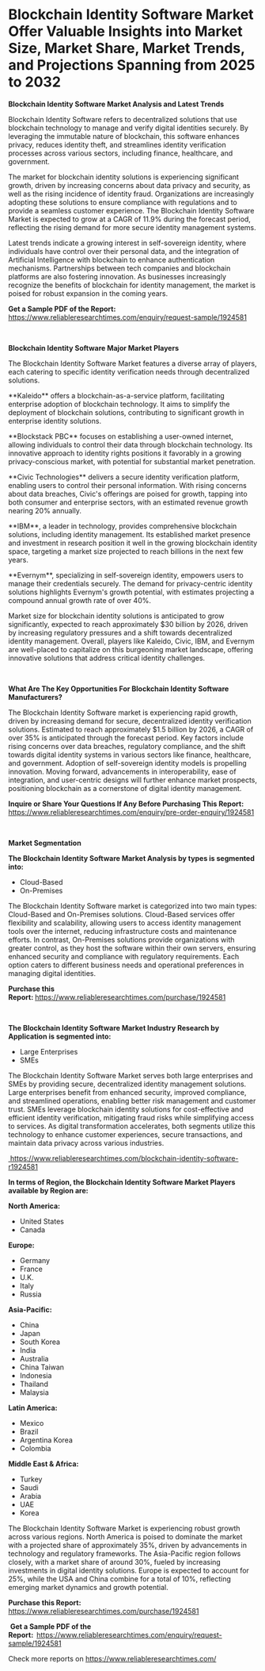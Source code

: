 <p><h1>Blockchain Identity Software Market Offer Valuable Insights into Market Size, Market Share, Market Trends, and Projections Spanning from 2025 to 2032</h1></p><p><strong>Blockchain Identity Software Market Analysis and Latest Trends</strong></p>
<p><p>Blockchain Identity Software refers to decentralized solutions that use blockchain technology to manage and verify digital identities securely. By leveraging the immutable nature of blockchain, this software enhances privacy, reduces identity theft, and streamlines identity verification processes across various sectors, including finance, healthcare, and government.</p><p>The market for blockchain identity solutions is experiencing significant growth, driven by increasing concerns about data privacy and security, as well as the rising incidence of identity fraud. Organizations are increasingly adopting these solutions to ensure compliance with regulations and to provide a seamless customer experience. The Blockchain Identity Software Market is expected to grow at a CAGR of 11.9% during the forecast period, reflecting the rising demand for more secure identity management systems.</p><p>Latest trends indicate a growing interest in self-sovereign identity, where individuals have control over their personal data, and the integration of Artificial Intelligence with blockchain to enhance authentication mechanisms. Partnerships between tech companies and blockchain platforms are also fostering innovation. As businesses increasingly recognize the benefits of blockchain for identity management, the market is poised for robust expansion in the coming years.</p></p>
<p><strong>Get a Sample PDF of the Report:&nbsp;</strong> <a href="https://www.reliableresearchtimes.com/enquiry/request-sample/1924581?utm_campaign=3167&utm_medium=2&utm_source=Github&utm_content=ia&utm_term=28032025&utm_id=blockchain-identity-software">https://www.reliableresearchtimes.com/enquiry/request-sample/1924581</a></p>
<p>&nbsp;</p>
<p><strong>Blockchain Identity Software Major Market Players</strong></p>
<p><p>The Blockchain Identity Software Market features a diverse array of players, each catering to specific identity verification needs through decentralized solutions. </p><p>**Kaleido** offers a blockchain-as-a-service platform, facilitating enterprise adoption of blockchain technology. It aims to simplify the deployment of blockchain solutions, contributing to significant growth in enterprise identity solutions. </p><p>**Blockstack PBC** focuses on establishing a user-owned internet, allowing individuals to control their data through blockchain technology. Its innovative approach to identity rights positions it favorably in a growing privacy-conscious market, with potential for substantial market penetration.</p><p>**Civic Technologies** delivers a secure identity verification platform, enabling users to control their personal information. With rising concerns about data breaches, Civic's offerings are poised for growth, tapping into both consumer and enterprise sectors, with an estimated revenue growth nearing 20% annually.</p><p>**IBM**, a leader in technology, provides comprehensive blockchain solutions, including identity management. Its established market presence and investment in research position it well in the growing blockchain identity space, targeting a market size projected to reach billions in the next few years.</p><p>**Evernym**, specializing in self-sovereign identity, empowers users to manage their credentials securely. The demand for privacy-centric identity solutions highlights Evernym's growth potential, with estimates projecting a compound annual growth rate of over 40%.</p><p>Market size for blockchain identity solutions is anticipated to grow significantly, expected to reach approximately $30 billion by 2026, driven by increasing regulatory pressures and a shift towards decentralized identity management. Overall, players like Kaleido, Civic, IBM, and Evernym are well-placed to capitalize on this burgeoning market landscape, offering innovative solutions that address critical identity challenges.</p></p>
<p>&nbsp;</p>
<p><strong>What Are The Key Opportunities For Blockchain Identity Software Manufacturers?</strong></p>
<p><p>The Blockchain Identity Software market is experiencing rapid growth, driven by increasing demand for secure, decentralized identity verification solutions. Estimated to reach approximately $1.5 billion by 2026, a CAGR of over 35% is anticipated through the forecast period. Key factors include rising concerns over data breaches, regulatory compliance, and the shift towards digital identity systems in various sectors like finance, healthcare, and government. Adoption of self-sovereign identity models is propelling innovation. Moving forward, advancements in interoperability, ease of integration, and user-centric designs will further enhance market prospects, positioning blockchain as a cornerstone of digital identity management.</p></p>
<p><strong>Inquire or Share Your Questions If Any Before Purchasing This Report:</strong> <a href="https://www.reliableresearchtimes.com/enquiry/pre-order-enquiry/1924581?utm_campaign=3167&utm_medium=2&utm_source=Github&utm_content=ia&utm_term=28032025&utm_id=blockchain-identity-software">https://www.reliableresearchtimes.com/enquiry/pre-order-enquiry/1924581</a></p>
<p>&nbsp;</p>
<p><strong>Market Segmentation</strong></p>
<p><strong>The Blockchain Identity Software Market Analysis by types is segmented into:</strong></p>
<p><ul><li>Cloud-Based</li><li>On-Premises</li></ul></p>
<p><p>The Blockchain Identity Software market is categorized into two main types: Cloud-Based and On-Premises solutions. Cloud-Based services offer flexibility and scalability, allowing users to access identity management tools over the internet, reducing infrastructure costs and maintenance efforts. In contrast, On-Premises solutions provide organizations with greater control, as they host the software within their own servers, ensuring enhanced security and compliance with regulatory requirements. Each option caters to different business needs and operational preferences in managing digital identities.</p></p>
<p><strong>Purchase this Report:&nbsp;</strong><a href="https://www.reliableresearchtimes.com/purchase/1924581?utm_campaign=3167&utm_medium=2&utm_source=Github&utm_content=ia&utm_term=28032025&utm_id=blockchain-identity-software">https://www.reliableresearchtimes.com/purchase/1924581</a></p>
<p>&nbsp;</p>
<p><strong>The Blockchain Identity Software Market Industry Research by Application is segmented into:</strong></p>
<p><ul><li>Large Enterprises</li><li>SMEs</li></ul></p>
<p><p>The Blockchain Identity Software Market serves both large enterprises and SMEs by providing secure, decentralized identity management solutions. Large enterprises benefit from enhanced security, improved compliance, and streamlined operations, enabling better risk management and customer trust. SMEs leverage blockchain identity solutions for cost-effective and efficient identity verification, mitigating fraud risks while simplifying access to services. As digital transformation accelerates, both segments utilize this technology to enhance customer experiences, secure transactions, and maintain data privacy across various industries.</p></p>
<p><a href="https://www.reliableresearchtimes.com/blockchain-identity-software-r1924581?utm_campaign=3167&utm_medium=2&utm_source=Github&utm_content=ia&utm_term=28032025&utm_id=blockchain-identity-software">&nbsp;https://www.reliableresearchtimes.com/blockchain-identity-software-r1924581</a></p>
<p><strong>In terms of Region, the Blockchain Identity Software Market Players available by Region are:</strong></p>
<p>
    <p> <strong> North America: </strong>
        <ul>
            <li>United States</li>
            <li>Canada</li>
        </ul>
        </p> 
    <p> <strong> Europe: </strong>
        <ul>
            <li>Germany</li>
            <li>France</li>
            <li>U.K.</li>
            <li>Italy</li>
            <li>Russia</li>
        </ul>
        </p> 
    <p> <strong> Asia-Pacific: </strong>
        <ul>
            <li>China</li>
            <li>Japan</li>
            <li>South Korea</li>
            <li>India</li>
            <li>Australia</li>
            <li>China Taiwan</li>
            <li>Indonesia</li>
            <li>Thailand</li>
            <li>Malaysia</li>
        </ul>
        </p> 
    <p> <strong> Latin America: </strong>
        <ul>
            <li>Mexico</li>
            <li>Brazil</li>
            <li>Argentina Korea</li>
            <li>Colombia</li>
        </ul>
        </p> 
    <p> <strong> Middle East & Africa: </strong>
        <ul>
            <li>Turkey</li>
            <li>Saudi</li>
            <li>Arabia</li>
            <li>UAE</li>
            <li>Korea</li>
        </ul>
    </p>
    </p>
<p><p>The Blockchain Identity Software Market is experiencing robust growth across various regions. North America is poised to dominate the market with a projected share of approximately 35%, driven by advancements in technology and regulatory frameworks. The Asia-Pacific region follows closely, with a market share of around 30%, fueled by increasing investments in digital identity solutions. Europe is expected to account for 25%, while the USA and China combine for a total of 10%, reflecting emerging market dynamics and growth potential.</p></p>
<p><strong>Purchase this Report: </strong><a href="https://www.reliableresearchtimes.com/purchase/1924581?utm_campaign=3167&utm_medium=2&utm_source=Github&utm_content=ia&utm_term=28032025&utm_id=blockchain-identity-software">https://www.reliableresearchtimes.com/purchase/1924581</a></p>
<p>&nbsp;<strong>Get a Sample PDF of the Report:&nbsp;&nbsp;</strong><a href="https://www.reliableresearchtimes.com/enquiry/request-sample/1924581?utm_campaign=3167&utm_medium=2&utm_source=Github&utm_content=ia&utm_term=28032025&utm_id=blockchain-identity-software">https://www.reliableresearchtimes.com/enquiry/request-sample/1924581</a></p>
<p><strong></strong></p>
<p>Check more reports on <a href="https://www.reliableresearchtimes.com/?utm_campaign=3167&utm_medium=2&utm_source=Github&utm_content=ia&utm_term=28032025&utm_id=blockchain-identity-software">https://www.reliableresearchtimes.com/</a></p>